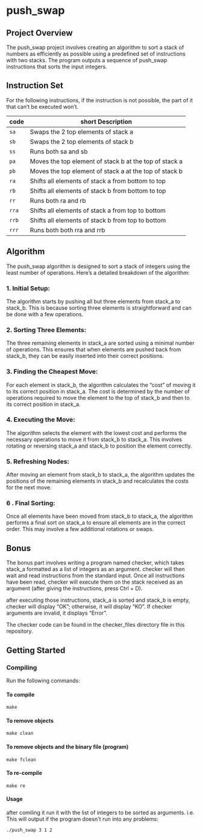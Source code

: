 # push_swap

## Project Overview
The push_swap project involves creating an algorithm to sort a stack of numbers as efficiently as possible using a predefined set of instructions with two stacks. The program outputs a sequence of push_swap instructions that sorts the input integers.

## Instruction Set
For the following instructions, if the instruction is not possible, the part of it that can’t be executed won’t.

| code       | short Description                                           |
|------------|-------------------------------------------------------------|
| `sa`       | Swaps the 2 top elements of stack a                          |
| `sb`       | Swaps the 2 top elements of stack b                          |
| `ss`       | Runs both sa and sb                                          |
| `pa`       | Moves the top element of stack b at the top of stack a       |
| `pb`       | Moves the top element of stack a at the top of stack b       |
| `ra`       | Shifts all elements of stack a from bottom to top            |
| `rb`       | Shifts all elements of stack b from bottom to top            |
| `rr`       | Runs both ra and rb                                          |
| `rra`      | Shifts all elements of stack a from top to bottom            |
| `rrb`      | Shifts all elements of stack b from top to bottom            |
| `rrr`      | Runs both 	both rra and rrb                                  |

## Algorithm
The push_swap algorithm is designed to sort a stack of integers using the least number of operations. Here’s a detailed breakdown of the algorithm:

### 1. Initial Setup:
The algorithm starts by pushing all but three elements from stack_a to stack_b. This is because sorting three elements is straightforward and can be done with a few operations.

### 2. Sorting Three Elements:
The three remaining elements in stack_a are sorted using a minimal number of operations. This ensures that when elements are pushed back from stack_b, they can be easily inserted into their correct positions.

### 3. Finding the Cheapest Move:
For each element in stack_b, the algorithm calculates the “cost” of moving it to its correct position in stack_a. The cost is determined by the number of operations required to move the element to the top of stack_b and then to its correct position in stack_a.

### 4. Executing the Move:
The algorithm selects the element with the lowest cost and performs the necessary operations to move it from stack_b to stack_a. This involves rotating or reversing stack_a and stack_b to position the element correctly.

### 5. Refreshing Nodes:
After moving an element from stack_b to stack_a, the algorithm updates the positions of the remaining elements in stack_b and recalculates the costs for the next move.

### 6 . Final Sorting:
Once all elements have been moved from stack_b to stack_a, the algorithm performs a final sort on stack_a to ensure all elements are in the correct order. This may involve a few additional rotations or swaps.

## Bonus
The bonus part involves writing a program named checker, which takes stack_a formatted as a list of integers as an argument. checker will then wait and read instructions from the standard input. Once all instructions have been read, checker will execute them on the stack received as an argument (after giving the instructions, press Ctrl + D).

after executing those instructions, stack_a is sorted and stack_b is empty, checker will display “OK”; otherwise, it will display “KO”. If checker arguments are invalid, it displays “Error”.

The checker code can be found in the checker_files directory file in this repository.

## Getting Started

### Compiling
Run the following commands:

#### To compile
```
make
```
#### To remove objects
```
make clean
```
#### To remove objects and the binary file (program)
```
make fclean
```
#### To re-compile
```
make re
```
#### Usage
after comiling it run it with the list of integers to be sorted as arguments. i.e. This will output if the program doesn't run into any problems:
```
./push_swap 3 1 2
```
